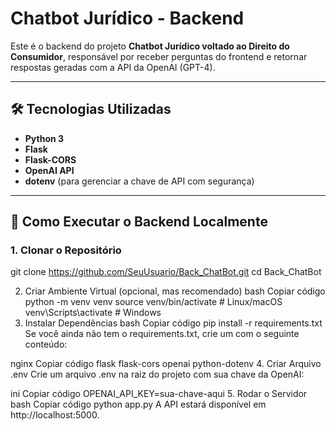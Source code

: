 # Chatbot Jurídico - Backend

Este é o backend do projeto **Chatbot Jurídico voltado ao Direito do Consumidor**, responsável por receber perguntas do frontend e retornar respostas geradas com a API da OpenAI (GPT-4).

---

## 🛠 Tecnologias Utilizadas

- **Python 3**
- **Flask**
- **Flask-CORS**
- **OpenAI API**
- **dotenv** (para gerenciar a chave de API com segurança)

---

## 🚀 Como Executar o Backend Localmente

### 1. Clonar o Repositório

git clone https://github.com/SeuUsuario/Back_ChatBot.git
cd Back_ChatBot

2. Criar Ambiente Virtual (opcional, mas recomendado)
bash
Copiar código
python -m venv venv
source venv/bin/activate  # Linux/macOS
venv\Scripts\activate     # Windows
3. Instalar Dependências
bash
Copiar código
pip install -r requirements.txt
Se você ainda não tem o requirements.txt, crie um com o seguinte conteúdo:

nginx
Copiar código
flask
flask-cors
openai
python-dotenv
4. Criar Arquivo .env
Crie um arquivo .env na raiz do projeto com sua chave da OpenAI:

ini
Copiar código
OPENAI_API_KEY=sua-chave-aqui
5. Rodar o Servidor
bash
Copiar código
python app.py
A API estará disponível em http://localhost:5000.

